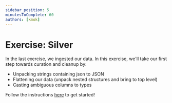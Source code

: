 ```yaml
---
sidebar_position: 5
minutesToComplete: 60
authors: [kmok]
---
```


# Exercise: Silver
In the last exercise, we ingested our data. In this exercise, we'll take our first step towards curation and cleanup by:
* Unpacking strings containing json to JSON
* Flattening our data (unpack nested structures and bring to top level)
* Casting ambiguous columns to types

Follow the instructions [here](https://github.com/Data-Dynamos/excercise-ev-databricks/tree/master/batch-processing-silver) to get started!